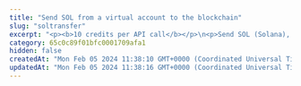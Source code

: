 ```yaml
---
title: "Send SOL from a virtual account to the blockchain"
slug: "soltransfer"
excerpt: "<p><b>10 credits per API call</b></p>\n<p>Send SOL (Solana), USDC_SOL, or custom SPL tokens from a virtual account to the blockchain. This will create Tatum internal withdrawal request with ID. When every system works as expected,\nwithdrawal request is marked as complete and transaction id is assigned to it.</p>\n<ul>\n<li>If SOL server connection is unavailable, withdrawal request is cancelled.</li>\n<li>If blockchain transfer is successful, but is it not possible to reach Tatum, transaction id of blockchain transaction is returned and withdrawal request must be completed manually, otherwise all other withdrawals will be pending.</li>\n</ul>\n<p>It is possible to perform ledger to blockchain transaction for ledger accounts without blockchain address assigned to them.</p>\n<p>This operation needs the private key of the blockchain address. Every time the funds are transferred, the transaction must be signed with the corresponding private key.\nNo one should ever send it's own private keys to the internet because there is a strong possibility of stealing keys and losing funds. In this method, it is possible to enter privateKey\nor signatureId. PrivateKey should be used only for quick development on testnet versions of blockchain when there is no risk of losing funds. In production,\n<a href=\"https://github.com/tatumio/tatum-kms\" target=\"_blank\">Tatum KMS</a> should be used for the highest security standards, and signatureId should be present in the request.\nAlternatively, using the Tatum client library for supported languages.\n</p>"
category: 65c0c89f01bfc0001709afa1
hidden: false
createdAt: "Mon Feb 05 2024 11:38:10 GMT+0000 (Coordinated Universal Time)"
updatedAt: "Mon Feb 05 2024 11:38:16 GMT+0000 (Coordinated Universal Time)"
---
```

